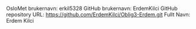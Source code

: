 OsloMet brukernavn: erkil5328 
GitHub brukernavn: ErdemKilci 
GitHub repository URL: https://github.com/ErdemKilci/Oblig3-Erdem.git
Fullt Navn: Erdem Kilci
